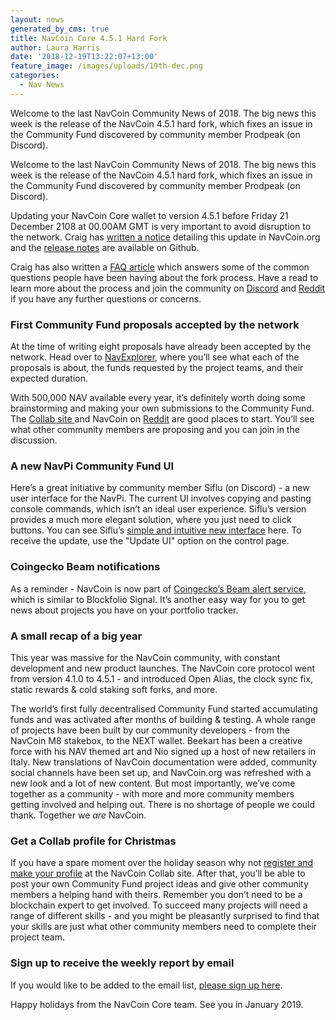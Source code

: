 ```yaml
---
layout: news
generated_by_cms: true
title: NavCoin Core 4.5.1 Hard Fork
author: Laura Harris
date: '2018-12-19T13:22:07+13:00'
feature_image: /images/uploads/19th-dec.png
categories:
  - Nav News
---
```

Welcome to the last NavCoin Community News of 2018. The big news this week is the release of the NavCoin 4.5.1 hard fork, which fixes an issue in the Community Fund discovered by community member Prodpeak (on Discord). 

Welcome to the last NavCoin Community News of 2018. The big news this week is the release of the NavCoin 4.5.1 hard fork, which fixes an issue in the Community Fund discovered by community member Prodpeak (on Discord).

Updating your NavCoin Core wallet to version 4.5.1 before Friday 21 December 2108 at 00.00AM GMT is very important to avoid disruption to the network. Craig has [written a notice](https://navcoin.org/en/notices/2018-12-17-navcoin-4-5-1-hard-fork) detailing this update in NavCoin.org and the [release notes](https://github.com/NAVCoin/navcoin-core/blob/master/doc/release-notes/release-notes-4.5.1.md) are available on Github. 

Craig has also written a [FAQ article](https://medium.com/@craig.b.macgregor/navcoin-4-5-1-hard-fork-what-you-need-to-know-7aad6f314067) which answers some of the common questions people have been having about the fork process. Have a read to learn more about the process and join the community on [Discord](https://discord.gg/y4Vu9jw) and [Reddit](https://www.reddit.com/r/NavCoin/) if you have any further questions or concerns.

### First Community Fund proposals accepted by the network

At the time of writing eight proposals have already been accepted by the network. Head over to [NavExplorer](https://www.navexplorer.com/community-fund/proposals/accepted), where you’ll see what each of the proposals is about, the funds requested by the project teams, and their expected duration. 

With 500,000 NAV available every year, it’s definitely worth doing some brainstorming and making your own submissions to the Community Fund. The [Collab site ](https://collab.navcoin.org/dashboard)and NavCoin on [Reddit](https://www.reddit.com/r/NavCoin/) are good places to start. You’ll see what other community members are proposing and you can join in the discussion.

### A new NavPi Community Fund UI

Here’s a great initiative by community member Siflu (on Discord) - a new user interface for the NavPi. The current UI involves copying and pasting console commands, which isn’t an ideal user experience. Siflu’s version provides a much more elegant solution, where you just need to click buttons. You can see Siflu’s [simple and intuitive new interface](https://media.discordapp.net/attachments/416000381605249024/524382113886109696/unknown.png) here. To receive the update, use the "Update UI" option on the control page.

### Coingecko Beam notifications

As a reminder - NavCoin is now part of [Coingecko’s Beam alert service](https://www.coingecko.com/en/coins/navcoin/status_updates#panel), which is similar to Blockfolio Signal. It’s another easy way for you to get news about projects you have on your portfolio tracker.

### A small recap of a big year

This year was massive for the NavCoin community, with constant development and new product launches. The NavCoin core protocol went from version 4.1.0 to 4.5.1 - and introduced Open Alias, the clock sync fix, static rewards & cold staking soft forks, and more. 

The world’s first fully decentralised Community Fund started accumulating funds and was activated after months of building & testing. A whole range of projects have been built by our community developers - from the NavCoin M8 stakebox, to the NEXT wallet. Beekart has been a creative force with his NAV themed art and Nio signed up a host of new retailers in Italy. New translations of NavCoin documentation were added, community social channels have been set up, and NavCoin.org was refreshed with a new look and a lot of new content. But most importantly, we’ve come together as a community - with more and more community members getting involved and helping out. There is no shortage of people we could thank. Together we _are_ NavCoin.

### Get a Collab profile for Christmas

If you have a spare moment over the holiday season why not [register and make your profile](https://collab.navcoin.org/dashboard) at the NavCoin Collab site. After that, you’ll be able to post your own Community Fund project ideas and give other community members a helping hand with theirs. Remember you don’t need to be a blockchain expert to get involved. To succeed many projects will need a range of different skills - and you might be pleasantly surprised to find that your skills are just what other community members need to complete their project team.

### Sign up to receive the weekly report by email

If you would like to be added to the email list, [please sign up here](https://navcoin.us15.list-manage.com/subscribe?u=5d6950824b3e5a8facdb7e4af&id=ac93cf1555).

Happy holidays from the NavCoin Core team. See you in January 2019.
